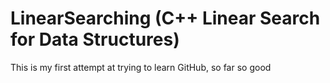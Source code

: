 LinearSearching (C++ Linear Search for Data Structures)
===============

This is my first attempt at trying to learn GitHub, so far so good
